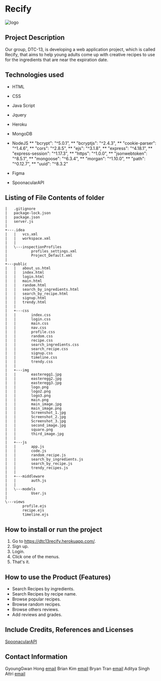# Recify

![logo](https://user-images.githubusercontent.com/90645441/170794416-e69af87d-b576-418b-94e9-6f595e3c6eb8.png)

## Project Description

Our group, DTC-13, is developing a web application project, which is called Recify, that aims to help young adults come up with creative recipes to use for the ingredients that are near the expiration date.

## Technologies used

* HTML
* CSS
* Java Script
* Jquery

* Heroku
* MongoDB
* NodeJS
    ** "bcrypt": "^5.0.1",
    ** "bcryptjs": "^2.4.3",
    ** "cookie-parser": "^1.4.6",
    ** "cors": "^2.8.5",
    ** "ejs": "^3.1.8",
    ** "express": "^4.18.1",
    ** "express-session": "^1.17.3",
    ** "https": "^1.0.0",
    ** "jsonwebtoken": "^8.5.1",
    ** "mongoose": "^6.3.4",
    ** "morgan": "^1.10.0",
    ** "path": "^0.12.7",
    ** "uuid": "^8.3.2"
* Figma
* SpoonacularAPI 

## Listing of File Contents of folder
```
|   .gitignore
|   package-lock.json
|   package.json
|   server.js
|   
+---.idea
|   |   vcs.xml
|   |   workspace.xml
|   |   
|   \---inspectionProfiles
|           profiles_settings.xml
|           Project_Default.xml
|           
+---public
|   |   about_us.html
|   |   index.html
|   |   login.html
|   |   main.html
|   |   random.html
|   |   search_by_ingredients.html
|   |   search_by_recipe.html
|   |   signup.html
|   |   trendy.html
|   |   
|   +---css
|   |       index.css
|   |       login.css
|   |       main.css
|   |       nav.css
|   |       profile.css
|   |       random.css
|   |       recipe.css
|   |       search_ingredients.css
|   |       search_recipe.css
|   |       signup.css
|   |       timeline.css
|   |       trendy.css
|   |       
|   +---img
|   |       easteregg1.jpg
|   |       easteregg2.jpg
|   |       easteregg3.jpg
|   |       logo.png
|   |       logo2.png
|   |       logo3.png
|   |       main.png
|   |       main_image.jpg
|   |       main_image.png
|   |       Screenshot_1.jpg
|   |       Screenshot_2.jpg
|   |       Screenshot_3.jpg
|   |       second_image.jpg
|   |       square.png
|   |       third_image.jpg
|   |       
|   +---js
|   |       app.js
|   |       code.js
|   |       random_recipe.js
|   |       search_by_ingredients.js
|   |       search_by_recipe.js
|   |       trendy_recipes.js
|   |       
|   +---middleware
|   |       auth.js
|   |       
|   \---models
|           User.js
|           
\---views
        profile.ejs
        recipe.ejs
        timeline.ejs
```        
## How to install or run the project

1. Go to https://dtc13recify.herokuapp.com/.
2. Sign up.
3. Login.
4. Click one of the menus.
5. That's it.


## How to use the Product (Features)

* Search Recipes by ingredients.
* Search Recipes by recipe name.
* Browse popular recipes.
* Browse random recipes.
* Browse others reviews.
* Add reviews and grades.

## Include Credits, References and Licenses

[SpoonacularAPI](https://spoonacular.com/food-api/docs)

## Contact Information

GyoungGwan Hong [email](hongkh5218@gmail.com)
Brian Kim [email](kkjin0330@gmail.com)
Bryan Tran [email](bryant.business@hotmail.com)
Aditya Singh Attri [email](aditya3650@yahoo.co.in)
